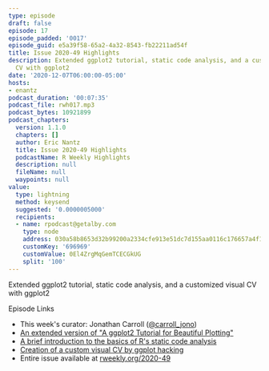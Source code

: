 ```yaml
---
type: episode
draft: false
episode: 17
episode_padded: '0017'
episode_guid: e5a39f58-65a2-4a32-8543-fb22211ad54f
title: Issue 2020-49 Highlights
description: Extended ggplot2 tutorial, static code analysis, and a customized visual
  CV with ggplot2
date: '2020-12-07T06:00:00-05:00'
hosts:
- enantz
podcast_duration: '00:07:35'
podcast_file: rwh017.mp3
podcast_bytes: 10921899
podcast_chapters:
  version: 1.1.0
  chapters: []
  author: Eric Nantz
  title: Issue 2020-49 Highlights
  podcastName: R Weekly Highlights
  description: null
  fileName: null
  waypoints: null
value:
  type: lightning
  method: keysend
  suggested: '0.0000005000'
  recipients:
  - name: rpodcast@getalby.com
    type: node
    address: 030a58b8653d32b99200a2334cfe913e51dc7d155aa0116c176657a4f1722677a3
    customKey: '696969'
    customValue: 0El4ZrgMqGemTCECGkUG
    split: '100'
---
```

Extended ggplot2 tutorial, static code analysis, and a customized visual CV with ggplot2

Episode Links

-   This week's curator: Jonathan Carroll (<a href="https://twitter.com/carroll_jono" rel="nofollow">@carroll_jono</a>)
-   <a href="https://cedricscherer.netlify.app/2019/08/05/a-ggplot2-tutorial-for-beautiful-plotting-in-r/" rel="nofollow">An extended version of "A ggplot2 Tutorial for Beautiful Plotting"</a>
-   <a href="https://renkun.me/2020/11/08/using-parse-data-to-analyze-r-code/" rel="nofollow">A brief introduction to the basics of R's static code analysis</a>
-   <a href="http://adomingues.github.io/2020/11/25/visual-cv/" rel="nofollow">Creation of a custom visual CV by ggplot hacking</a>
-   Entire issue available at <a href="https://rweekly.org/2020-49" rel="nofollow">rweekly.org/2020-49</a>
